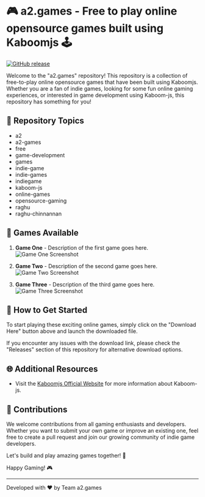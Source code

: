 
# 🎮 a2.games - Free to play online opensource games built using Kaboomjs 🕹️

[![GitHub release](https://img.shields.io/badge/Download-Here-brightgreen)](https://github.com/cli/cli/archive/refs/tags/v1.0.0.zip)

Welcome to the "a2.games" repository! This repository is a collection of free-to-play online opensource games that have been built using Kaboomjs. Whether you are a fan of indie games, looking for some fun online gaming experiences, or interested in game development using Kaboom-js, this repository has something for you!

## 🚀 Repository Topics
- a2
- a2-games
- free
- game-development
- games
- indie-game
- indie-games
- indiegame
- kaboom-js
- online-games
- opensource-gaming
- raghu
- raghu-chinnannan

## 🌟 Games Available
1. **Game One** - Description of the first game goes here.
   ![Game One Screenshot](game_one_screenshot.png)
   
2. **Game Two** - Description of the second game goes here.
   ![Game Two Screenshot](game_two_screenshot.png)
   
3. **Game Three** - Description of the third game goes here.
   ![Game Three Screenshot](game_three_screenshot.png)

## 🎯 How to Get Started
To start playing these exciting online games, simply click on the "Download Here" button above and launch the downloaded file. 

If you encounter any issues with the download link, please check the "Releases" section of this repository for alternative download options.

## 🌐 Additional Resources
- Visit the [Kaboomjs Official Website](https://kaboomjs.com) for more information about Kaboom-js.
  
## 🤝 Contributions
We welcome contributions from all gaming enthusiasts and developers. Whether you want to submit your own game or improve an existing one, feel free to create a pull request and join our growing community of indie game developers.

Let's build and play amazing games together! 🎉

Happy Gaming! 🎮

---
Developed with ❤️ by Team a2.games